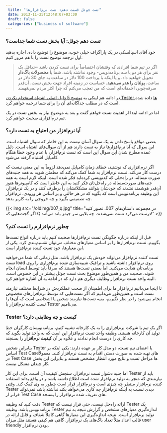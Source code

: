 ```yaml
---
 title: "تست جوئل قسمت دهم: تست نرم‌افزارها" 
 date: 2013-11-25T12:48:07+03:30
 draft: false 
 categories: ["business of software"]
---
```



### تست دهم جوئل: آیا بخش تست شما جداست؟



خود آقای اسپالسکی در یک پاراگراف خیلی خوب، موضوع را توضیح داده. اجازه بدهید اول ترجمه توضیح تست را با هم مرور کنیم:



> اگر در تیم شما افرادی که وقتشان اختصاصاً برای تست کردن باشد -حداقل یک نفر برای هر دو یا سه برنامه‌نویس- وجود نداشته باشد، شما یا **محصولات باگ‌دار** تحویل خواهید داد، و یا اینکه با پرداخت 100 دلار در ساعت به جای 30 دلار در ساعت، **پولتان را هدر می‌دهید**. خساست در زمینه افراد جهت بخش تست، آن‌قدر صرفه‌جویی احمقانه‌ای است که من تعجب می‌کنم که چرا اکثر مردم نمی‌فهمند



در ادامه هم لینکی به [توضیح 5 دلیل اصلی اشتباه استخدام نکردن Tester ها](http://www.joelonsoftware.com/articles/fog0000000067.html) داده شده است که در مطلب جداگانه‌ای آن را برای شما ترجمه خواهم کرد.



اما در ادامه ابتدا از اهمیت تست خواهم گفت و بعد به موضوع نیاز به بخش تست در یک تیم نرم‌افزاری صحبت خواهم کرد.



### آیا نرم‌افزار من احتیاج به تست دارد؟



بعضی مواقع پاسخ دادن به یک سوال آسان نیست به این خاطر که سوال اشتباه است. این سوال که آیا نرم‌افزارها نیاز به تست دارند هم از آن سوال‌های اشتباه است. دلیل عمده مطرح شدن این سوال این است که تست نرم‌افزار، با عدم وجود خطا هنگام کامپایل اشتباه گرفته می‌شود.



اگر نرم‌افزاری که نوشتید، خطای زمان کامپایل نمی‌دهد لزوماً‌ به این معنی نیست که درست کار می‌کند. تست نرم‌افزار به شما کمک می‌کند که مطمئن شوید به همه جنبه‌های صورت‌ مساله، در راه‌حلی که کدنویسی کرده‌اید فکر شده است. اینکه لازم است به همه جنبه‌های صورت‌مساله در راه‌حل‌تان فکر کنید به این خاطر است که کامپیوتر‌ها هنوز آن‌قدر هوشمند نشدند که خودشان بتوانند مشکلاتشان را برطرف کنند و در یک نرم‌افزار، این وظیفه برنامه‌نویس است که بگوید که در هر حالتی و بر اساس هر ورودی، نرم‌افزار چه تصمیمی بگیرد و چه خروجی را به کاربر بدهد.


{{< img src="/oldimg/007_q.jpg" title="در مجموعه داستان‌های 007، تصور کنید اگر گجت‌هایی که Q درست می‌کرد تست نمی‌شدند، چه بلایی سر جیمز باند می‌آمد!" >}}



### چطور نرم‌افزارم را تست کنم؟



قبل از اینکه درباره چگونگی تست نرم‌افزارها صحبت کنیم باید درباره انواع تست‌ها بگوییم. تست‌ نرم‌افزارها را بر اساس معیارهای مختلف می‌توان تقسیم‌بندی کرد. یکی از این معیارها، خود تست کننده نرم‌افزار است.



تست کننده نرم‌افزار می‌تواند خودش یک نرم‌افزار باشد، مثل زمانی که شما می‌خواهید تست load روی نرم‌افزار داشته باشید و ترافیک شبیه‌سازی شده نرم‌افزاری را روی برنامه‌تان هدایت می‌کنید. اما بعضی تست‌ها هستند که صرفاً باید توسط انسان انجام شوند، صحبت من و همین‌طور موضوع بحث تست جوئل بیشتر در این خصوص است. البته واحد تست نرم‌افزار وظایف دیگری هم دارد که در ادامه به آن‌ اشاره خواهم کرد.



تا اینجا می‌دانیم نرم‌افزار ما برای اطمینان از صحت عملکردش در شرایط مختلف نیازمند تست است و همین‌طور می‌دانیم که اگر تست‌هایی که توسط نرم‌افزارهای مخصوص انجام می‌شود را در نظر نگیریم، بقیه تست‌ها نیازمند شخص یا اشخاصی است که آن‌ها را تست کننده نرم‌افزار یا Tester می‌نامیم.



### Tester کیست و چه وظایفی دارد؟



اگر یک تیم یا شرکت نرم‌افزاری را به یک کارخانه تشبیه کنیم، برنامه‌نویسان کارگران خط تولید آن کارخانه هستند. وظیفه واحد تست نرم‌افزار این است که به واحد تولید بگوید که چه کاری را درست انجام ندادند و علاوه بر آن **کیفیت نرم‌افزار** را بسنجند.



بنابراین شخص Tester یا اعضای تیم تست، دو مدل کار بر عهده دارند: یکی اینکه بر اساس Test Case‌های تهیه شده به صورت دستی اقدام به تست نرم‌افزار کنند. معمولاً در Test Case ها مراحل تست و نتایج مورد انتظار مشخص هستند و بنابراین این بخش کار چندان مشکل نیست.



اما جنبه دشوار تست نرم‌افزار، سنجش کیفیت آن است. برای این کار Tester باید از نیازمندی که منجر به تولید نرم‌افزار شده است اطلاع داشته باشد و در واقع بداند استفاده کننده نرم‌افزار منتظر چه چیزی است و نرم‌افزار قرار است چطور به وی کمک کند. وقتی Tester دیدی نسبت به اینکه نرم‌افزار چه کاری می‌خواهد بکند نداشته باشد نمی‌تواند فراتر از Test Case های تعریف شده نرم‌افزار را بسنجد.



دقت کنید که وظیفه Tester ارائه راه‌حل نیست، حتی قرار نیست که Tester یک برنامه‌نویس باشد. وظیفه Tester اندازه‌گیری معیارهای مشخص و گزارش نتیجه به تیم تولید نرم‌افزار است. نتیجه اندازه‌گیری این معیارها گاهی کاملاً شفاف و قابل ارائه در قالب اعداد مثلاً تعداد باگ‌های یک نرم‌افزار. گاهی هم کیفی هستند مثل میزان user friendly‌ بودن نرم‌افزار.

